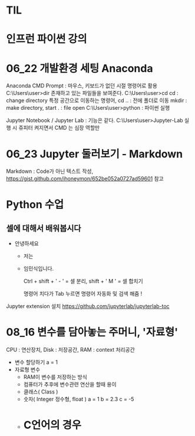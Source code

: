 TIL
=============
인프런 파이썬 강의
=============


# 06_22 개발환경 세팅 Anaconda 
  Anaconda CMD Prompt : 마우스, 키보드가 없던 시절 명령어로 활용
   C:\Users\user>dir   존재하고 있는 파일들을 보여준다.
   C:\Users\user>cd    cd : change directory 특정 공간으로 이동하는 명령어,  cd .. : 전에 폴더로 이동
                      mkdir : make directory,  start . : file open
   C:\Users\user>python : 파이썬 실행

Jupyter Notebook / Jupyter Lab : 기능은 같다.
   C:\Users\user>Jupyter-Lab 실행 시 쥬피터 켜지면서 CMD 는 심장 역할만
   



# 06_23 Jupyter 둘러보기 - Markdown

   Markdown : Code가 아닌 텍스트 작성, https://gist.github.com/ihoneymon/652be052a0727ad59601 참고
    
# Python 수업
## 셀에 대해서 배워봅시다
- 안녕하세요
  - 저는
  - 임민식입니다.

       Ctrl + shift + ' - ' = 셀 분리, shift + ' M ' = 셀 합치기
       
       명령어 치다가 Tab 누르면 명령어 자동화 및 검색 해줌 !
       
Jupyter extension 설치  https://github.com/jupyterlab/jupyterlab-toc


# 08_16 변수를 담아놓는 주머니, '자료형'
 CPU : 연산장치, Disk : 저장공간, RAM : context 처리공간
 - 변수 할당하기
    a = 1
 - 자료형 변수
    - RAM이 변수를 저장하는 방식
    - 컴퓨터가 추후에 변수관련 연산을 할때 용이
    - 클래스( Class )
    - 숫자( Integer 정수형, float )
        a = 1
        b = 2.3
        c = -5
    - # C언어의 경우
    

